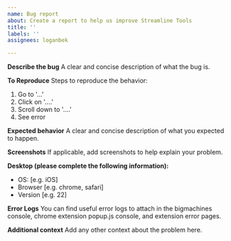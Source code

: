 ```yaml
---
name: Bug report
about: Create a report to help us improve Streamline Tools
title: ''
labels: ''
assignees: loganbek

---
```


**Describe the bug**
A clear and concise description of what the bug is.

**To Reproduce**
Steps to reproduce the behavior:

1. Go to '...'
2. Click on '....'
3. Scroll down to '....'
4. See error

**Expected behavior**
A clear and concise description of what you expected to happen.

**Screenshots**
If applicable, add screenshots to help explain your problem.

**Desktop (please complete the following information):**

- OS: [e.g. iOS]
- Browser [e.g. chrome, safari]
- Version [e.g. 22]

**Error Logs**
You can find useful error logs to attach in the bigmachines console, chrome extension popup.js console, and extension error pages.

**Additional context**
Add any other context about the problem here.
